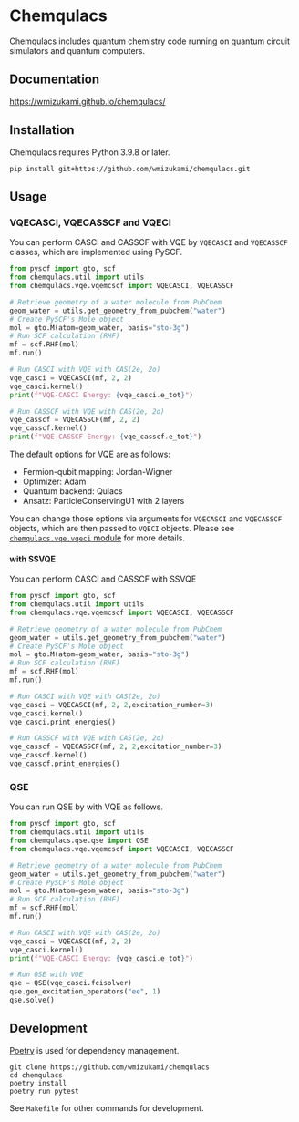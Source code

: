 # Chemqulacs


Chemqulacs includes quantum chemistry code running on quantum circuit simulators and quantum computers.

## Documentation

<https://wmizukami.github.io/chemqulacs/>

## Installation

Chemqulacs requires Python 3.9.8 or later.

```
pip install git+https://github.com/wmizukami/chemqulacs.git
```

## Usage

### VQECASCI, VQECASSCF and VQECI

You can perform CASCI and CASSCF with VQE by `VQECASCI` and `VQECASSCF` classes, which are implemented using PySCF.

```python
from pyscf import gto, scf
from chemqulacs.util import utils
from chemqulacs.vqe.vqemcscf import VQECASCI, VQECASSCF

# Retrieve geometry of a water molecule from PubChem
geom_water = utils.get_geometry_from_pubchem("water")
# Create PySCF's Mole object
mol = gto.M(atom=geom_water, basis="sto-3g")
# Run SCF calculation (RHF)
mf = scf.RHF(mol)
mf.run()

# Run CASCI with VQE with CAS(2e, 2o)
vqe_casci = VQECASCI(mf, 2, 2)
vqe_casci.kernel()
print(f"VQE-CASCI Energy: {vqe_casci.e_tot}")

# Run CASSCF with VQE with CAS(2e, 2o)
vqe_casscf = VQECASSCF(mf, 2, 2)
vqe_casscf.kernel()
print(f"VQE-CASSCF Energy: {vqe_casscf.e_tot}")
```

The default options for VQE are as follows:

- Fermion-qubit mapping: Jordan-Wigner
- Optimizer: Adam
- Quantum backend: Qulacs
- Ansatz: ParticleConservingU1 with 2 layers

You can change those options via arguments for `VQECASCI` and `VQECASSCF` objects, which are then passed to `VQECI` objects. Please see [`chemqulacs.vqe.vqeci` module](https://wmizukami.github.io/chemqulacs/chemqulacs.vqe.vqeci.html) for more details.


#### with SSVQE
You can perform CASCI and CASSCF with SSVQE
```python
from pyscf import gto, scf
from chemqulacs.util import utils
from chemqulacs.vqe.vqemcscf import VQECASCI, VQECASSCF

# Retrieve geometry of a water molecule from PubChem
geom_water = utils.get_geometry_from_pubchem("water")
# Create PySCF's Mole object
mol = gto.M(atom=geom_water, basis="sto-3g")
# Run SCF calculation (RHF)
mf = scf.RHF(mol)
mf.run()

# Run CASCI with VQE with CAS(2e, 2o)
vqe_casci = VQECASCI(mf, 2, 2,excitation_number=3)
vqe_casci.kernel()
vqe_casci.print_energies()

# Run CASSCF with VQE with CAS(2e, 2o)
vqe_casscf = VQECASSCF(mf, 2, 2,excitation_number=3)
vqe_casscf.kernel()
vqe_casscf.print_energies()
```

### QSE

You can run QSE by with VQE as follows.

```python
from pyscf import gto, scf
from chemqulacs.util import utils
from chemqulacs.qse.qse import QSE
from chemqulacs.vqe.vqemcscf import VQECASCI, VQECASSCF

# Retrieve geometry of a water molecule from PubChem
geom_water = utils.get_geometry_from_pubchem("water")
# Create PySCF's Mole object
mol = gto.M(atom=geom_water, basis="sto-3g")
# Run SCF calculation (RHF)
mf = scf.RHF(mol)
mf.run()

# Run CASCI with VQE with CAS(2e, 2o)
vqe_casci = VQECASCI(mf, 2, 2)
vqe_casci.kernel()
print(f"VQE-CASCI Energy: {vqe_casci.e_tot}")

# Run QSE with VQE
qse = QSE(vqe_casci.fcisolver)
qse.gen_excitation_operators("ee", 1)
qse.solve()
```


## Development

[Poetry](https://python-poetry.org/docs/cli/) is used for dependency management.

```
git clone https://github.com/wmizukami/chemqulacs
cd chemqulacs
poetry install
poetry run pytest
```

See `Makefile` for other commands for development.
